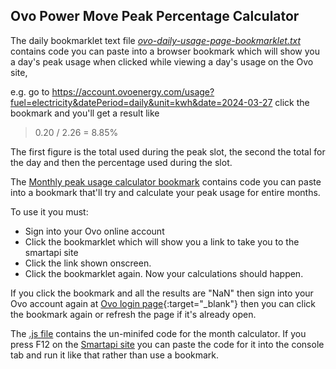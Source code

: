 ## Ovo Power Move Peak Percentage Calculator

The daily bookmarklet text file *[ovo-daily-usage-page-bookmarklet.txt](https://github.com/Tron-Burgundy/Ovo-Power-Move-Calculator/blob/main/ovo-daily-usage-page-bookmarklet.txt "ovo-daily-usage-page-bookmarklet.txt")* contains code you can paste into a browser bookmark which will show you a day's peak usage when clicked while viewing a day's usage on the Ovo site,

e.g. go to https://account.ovoenergy.com/usage?fuel=electricity&datePeriod=daily&unit=kwh&date=2024-03-27
click the bookmark and you'll get a result like

> 0.20 / 2.26 = 8.85%

The first figure is the total used during the peak slot, the second the total for the day and then the percentage used during the slot.

The [Monthly peak usage calculator bookmark](https://github.com/Tron-Burgundy/Ovo-Power-Move-Calculator/blob/main/ovo-monthly-calc-bookmarklet.txt) contains code you can paste into a bookmark that'll try and calculate your peak usage for entire months.  

To use it you must:

- Sign into your Ovo online account
- Click the bookmarklet which will show you a link to take you to the smartapi site
- Click the link shown onscreen.
- Click the bookmarklet again.  Now your calculations should happen.

If you click the bookmark and all the results are "NaN" then sign into your Ovo account again at [Ovo login page](https://my.ovoenergy.com/login){:target="_blank"} then you can click the bookmark again or refresh the page if it's already open.

The [.js file](https://github.com/Tron-Burgundy/Ovo-Power-Move-Calculator/blob/main/ovo.monthly-peak-calculator.js) contains the un-minifed code for the month calculator.  If you press F12 on the [Smartapi site](https://smartpaymapi.ovoenergy.com/) you can paste the code for it into the console tab and run it like that rather than use a bookmark.

